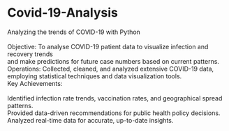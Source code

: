 # Covid-19-Analysis
Analyzing the trends of COVID-19 with Python
<br>
<br>
Objective: To analyse COVID-19 patient data to visualize infection and recovery trends
<br>
and make predictions for future case numbers based on current patterns.
<br>
Operations: Collected, cleaned, and analyzed extensive COVID-19 data, employing
statistical techniques and data visualization tools.
<br>
Key Achievements:
<br>
<br>
Identified infection rate trends, vaccination rates, and geographical spread
patterns.
<br>
Provided data-driven recommendations for public health policy decisions.
<br>
Analyzed real-time data for accurate, up-to-date insights.
